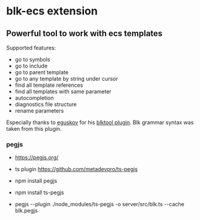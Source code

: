 # blk-ecs extension

## Powerful tool to work with ecs templates

Supported features:
- go to symbols
- go to include
- go to parent template
- go to any template by string under cursor
- find all template references
- find all templates with same parameter
- autocompletion
- diagnostics file structure
- rename parameters


Especially thanks to [eguskov](https://github.com/eguskov) for his [blktool plugin](https://github.com/eguskov/blktool). Blk grammar syntax was taken from this plugin.

### pegjs

- https://pegjs.org/
- ts plugin https://github.com/metadevpro/ts-pegjs

- npm install pegjs
- npm install ts-pegjs
- pegjs --plugin ./node_modules/ts-pegjs -o server/src/blk.ts --cache blk.pegjs
